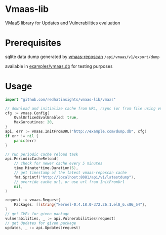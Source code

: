 # Vmaas-lib
[VMaaS](https://github.com/RedHatInsights/vmaas) library for Updates and Vulnerabilities evaluation

# Prerequisites
sqlite data dump generated by [vmaas-reposcan](https://github.com/RedHatInsights/vmaas/tree/master/vmaas/reposcan) `/api/vmaas/v1/export/dump`

available in [examples/vmaas.db](https://github.com/RedHatInsights/vmaas-lib/blob/main/example/vmaas.db) for testing purposes

# Usage
```go
import "github.com/redhatinsights/vmaas-lib/vmaas"

// download and initialize cache from URL, rsync (or from file using vmaas.InitFromFile)
cfg := vmaas.Config{
	OvalUnfixedEvalEnabled: true,
	MaxGoroutines: 20,
}
api, err := vmaas.InitFromURL("http://example.com/dump.db", cfg)
if err != nil {
	panic(err)
}

// run periodic cache reload task
api.PeriodicCacheReload(
	// check for newer cache every 5 minutes
	time.Minute*time.Duration(5),
	// get timestamp of the latest vmaas-reposcan cache
	fmt.Sprintf("http://localhost:8081/api/v1/latestdump"),
	// override cache url, or use url from InitFromUrl
	nil,
)

request := vmaas.Request{
	Packages: []string{"kernel-0:4.18.0-372.26.1.el8_6.x86_64"},
}
// get CVEs for given package
vulnerabilities, _ := api.Vulnerabilities(request)
// get Updates for given package
updates, _ := api.Updates(request)

```

